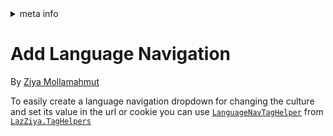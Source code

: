 <!-- meta tags details, will be assigned to meta tags inside header by js -->
<div id="meta-info">
<details><summary>meta info</summary>

> * Title: <i id="md-title">Add Language Navigation</i>
> * Keywords: <i id="md-keywords">localization, asp.net-core, language, navigation, dropdown</i>
> * Description: <i id="md-description">Learn how to add a language navigation dropdown to a localized Asp.Net Core web app.</i>
> * Author: <i id="md-author">Ziya Mollamahmut</i>
> * Date: <i id="md-date">08-Aug-2020</i>
> * Image: <i id="md-image">https://github.com/LazZiya/Docs/raw/master/LazZiya.ExpressLocalization/v4.0/images/lazziya-express-localization-logo.png</i>
> * Image-alt: <i id="md-image-alt">LazZiya.ExpressLocalization Logo</i>
> * Version: <i id="md-version">v4.0</i>

</details>
</div>

# Add Language Navigation

By [Ziya Mollamahmut](https://github.com/LazZiya)

To easily create a language navigation dropdown for changing the culture and set its value in the url or cookie you can use [`LanguageNavTagHelper`][1] from [`LazZiya.TagHelpers`][2]

[1]:../../LazZiya.TagHelpers/v5.0/LanguageNav-TagHelper-Setup.md
[2]:../../LazZiya.TagHelpers/v5.0/index.md